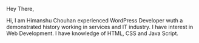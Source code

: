 Hey There,

Hi, I am Himanshu Chouhan experienced WordPress Developer wuth a demonstrated history working in services and IT industry. I have interest in Web Development. I have knowledge of HTML, CSS and Java Script.

